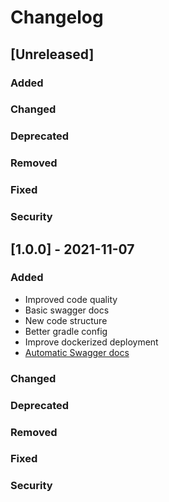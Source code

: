 # Changelog

## [Unreleased]
### Added

### Changed

### Deprecated

### Removed

### Fixed

### Security

## [1.0.0] - 2021-11-07
### Added
- Improved code quality
- Basic swagger docs
- New code structure
- Better gradle config
- Improve dockerized deployment
- [Automatic Swagger docs](https://themeinerlp.github.io/SkinServer/)

### Changed

### Deprecated

### Removed

### Fixed

### Security

